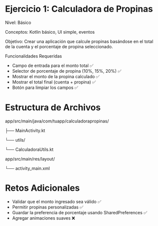  # Ejercicio 1: Calculadora de Propinas
 
 Nivel: Básico
 
 Conceptos: Kotlin básico, UI simple, eventos
 
 Objetivo: Crear una aplicación que calcule propinas basándose en el total de la cuenta y el porcentaje 
de propina seleccionado.
 
 Funcionalidades Requeridas
 
 - Campo de entrada para el monto total ✅
 - Selector de porcentaje de propina (10%, 15%, 20%) ✅
 - Mostrar el monto de la propina calculado ✅
 - Mostrar el total final (cuenta + propina) ✅
 - Botón para limpiar los campos ✅
 
 # Estructura de Archivos
 app/src/main/java/com/tuapp/calculadorapropinas/
 
 ├── MainActivity.kt
 
 └── utils/
 
 └── CalculadoraUtils.kt
 
 app/src/main/res/layout/
 
 └── activity_main.xml
 
 # Retos Adicionales
 
 - Validar que el monto ingresado sea válido ✅
 - Permitir propinas personalizadas ✅
 - Guardar la preferencia de porcentaje usando SharedPreferences ✅
 - Agregar animaciones suaves ❌

